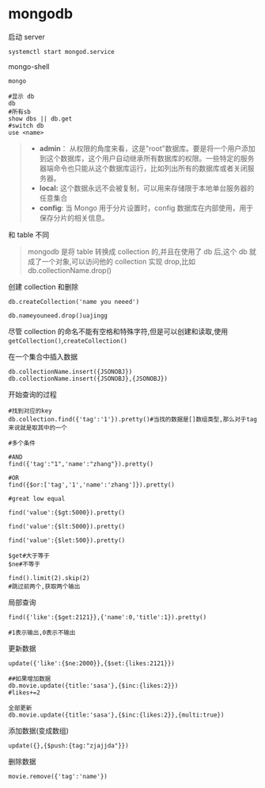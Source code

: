 # mongodb

启动 server

```shell
systemctl start mongod.service
```

mongo-shell

```shell
mongo
```

```shell
#显示 db
db
#所有sb
show dbs || db.get
#switch db
use <name>
```

> -   **admin**： 从权限的角度来看，这是"root"数据库。要是将一个用户添加到这个数据库，这个用户自动继承所有数据库的权限。一些特定的服务器端命令也只能从这个数据库运行，比如列出所有的数据库或者关闭服务器。
> -   **local:** 这个数据永远不会被复制，可以用来存储限于本地单台服务器的任意集合
> -   **config**: 当 Mongo 用于分片设置时，config 数据库在内部使用，用于保存分片的相关信息。

和 table 不同

> mongodb 是将 table 转换成 collection 的,并且在使用了 db 后,这个 db 就成了一个对象,可以访问他的 collection 实现 drop,比如 db.collectionName.drop()

创建 collection 和删除

```shell
db.createCollection('name you neeed')

db.nameyouneed.drop()uajingg
```

尽管 collection 的命名不能有空格和特殊字符,但是可以创建和读取,使用`getCollection()`,`createCollection()`

在一个集合中插入数据

```shell
db.collectionName.insert({JSONOBJ})
db.collectionName.insert({JSONOBJ},{JSONOBJ})
```

开始查询的过程

```shell
#找到对应的key
db.collection.find({'tag':'1'}).pretty()#当找的数据是[]数组类型,那么对于tag来说就是取其中的一个

#多个条件

#AND
find({'tag':"1",'name':"zhang"}).pretty()

#OR
find({$or:['tag','1','name':'zhang']}).pretty()

#great low equal

find('value':{$gt:5000}).pretty()

find('value':{$lt:5000}).pretty()

find('value':{$let:500}).pretty()

$get#大于等于
$ne#不等于
```

```shell
find().limit(2).skip(2)
#跳过前两个,获取两个输出
```

局部查询

```shell
find({'like':{$get:2121}},{'name':0,'title':1}).pretty()

#1表示输出,0表示不输出
```

更新数据

```shell
update({'like':{$ne:2000}},{$set:{likes:2121}})

##如果增加数据
db.movie.update({title:'sasa'},{$inc:{likes:2}})
#likes+=2

全部更新
db.movie.update({title:'sasa'},{$inc:{likes:2}},{multi:true})
```

添加数据(变成数组)

```shell
update({},{$push:{tag:"zjajjda"}})
```

删除数据

```shell
movie.remove({'tag':'name'})
```
